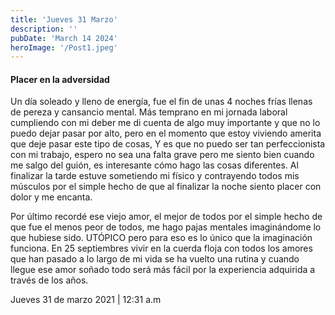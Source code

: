 ```yaml
---
title: 'Jueves 31 Marzo'
description: ''
pubDate: 'March 14 2024'
heroImage: '/Post1.jpeg'
---
```


<h4>  Placer en la adversidad  </h4>

Un día soleado y lleno de energía, fue el fin de unas 4 noches frías llenas de pereza y cansancio mental. Más temprano en mi jornada laboral cumpliendo con mi deber me di cuenta de algo muy importante y que no lo puedo dejar pasar por alto, pero en el momento que estoy viviendo amerita que deje pasar este tipo de cosas,  Y es que no puedo ser tan perfeccionista con mi trabajo, espero no sea una falta grave pero me siento bien cuando me salgo del guión, es interesante cómo hago las cosas diferentes. Al finalizar la tarde estuve sometiendo mi físico y contrayendo todos mis músculos por el simple hecho de que al finalizar la noche siento placer con dolor y me encanta. 

Por último recordé ese viejo amor, el mejor de todos por el simple hecho de que fue el menos peor de todos, me hago pajas mentales imaginándome lo que hubiese sido. UTÓPICO pero para eso es lo único que la imaginación funciona. En 25 septiembres vivir en la cuerda floja con todos los amores que han pasado a lo largo de mi vida se ha vuelto una rutina y cuando llegue ese amor soñado todo será más fácil por la experiencia adquirida a través de los años.


 Jueves 31 de marzo 2021 | 12:31 a.m


                                                                            

